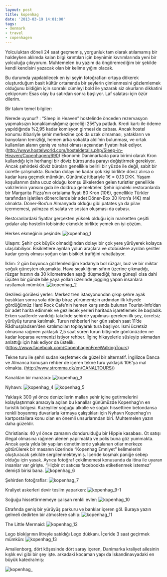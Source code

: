 ```yaml
---
layout: post
title: kopenhag
date: '2013-03-19 14:01:00'
tags:
- denmark
- travel
- copenhagen
---
```


Yolculuktan döneli 24 saat geçmemiş, yorgunluk tam olarak atılamamış bir haldeyken aklımda kalan bilgi kırıntıları için beynimin kıvrımlarında yeni bir yolculuğa çıkıyorum. Muhtemelen bu yazım da öngöremediğim bir şekilde kendi kendisini yazacak olan bir kelime yığını olacak.

Bu durumda yapılabilecek en iyi şeyin fotoğrafları ortaya dökerek oluşturduğum basit kültür ortamında bir şeylerin çimlenmesini gözlemlemek olduğunu bildiğim için sonraki cümleyi bold ile yazarak siz okurların dikkatini çekiyorum: Esas olay bu satırdan sonra başlıyor. Laf salatası için özür dilerim.

Bir takım temel bilgiler:

Nerede uyunur? : “Sleep in Heaven” hostelinde önceden rezervasyon yapmaksızın konaklamışlığımız geceliği 25€’ya patladı. Kredi kartı ile ödeme yapıldığında %2,95 kadar komisyon girmesi de cabası. Ancak hostel konumu itibariyle şehir merkezine çok da uzak olmaması, yatakların ve banyoların temizliği, hemen arka sokakta aldi’nin bulunması, ve ortak kullanılan alanın geniş ve rahat olması açısından fiyatını hak ediyor. (http://www.hostelworld.com/hosteldetails.php/Sleep-in-Heaven/Copenhagen/690)
Ekonomi: Danimarkada para birimi olarak Kron kullandığı için herhangi bir döviz bürosunda parayı değiştirmek gerekiyor. Ancak şehirdeki döviz büroları genellikle belirli bir yüzde ile değil, sabit bir ücretle çalışmakta. Bundan dolayı ne kadar çok kişi birlikte döviz alırsa o kadar kara geçmek mümkün. 
Günümüz itibariyle 1€ = 0.13 DKK.
Yaşam koşullarının daha ucuz olduğu komşu ülkelerden gelen turistler genellikle valizlerinin yarısını gıda ile doldrup gelmekteler. 
Şehir içindeki restoranlarda bir Margarita Pizza’nın ortalama fiyatı 80 Kron (10€), genellikle Türkler tarafından işletilen dönercilerde bir adet Döner-Box 30 Kron’a (4€) mal olmakta. Döner-Box’un Almanyada olduğu gibi patates ya da pilav içermemesi, yalnızca et salata ve sostan oluşması da cabası.

Restoranlardaki fiyatlar gerçekten yüksek olduğu için marketten çeşitli gıdalar alıp hostelin lobisinde ekmekle birlikte yemek en iyi çözüm.

Herkes ekmeğinin peşinde:
![kopenhag_1](/content/images/2017/11/kopenhag_1.jpg)

Ulaşım: Şehir çok büyük olmadığından dolayı bir çok yere yürüyerek kolayca ulaşılabiliyor.
Bisikletlere ayrılan yolun araçlara ve otobüslere ayrılan şeritler kadar geniş olması yoğun olan bisiklet trafiğini rahatlatıyor.

İklim: 2 gün boyunca gözlemlediğim kadarıyla bol rüzgar, buz ve bir miktar soğuk güneşten oluşmakta.
Hava sıcaklığının sıfırın üzerine çıkmadığı, rüzgar hızının da 30 kilometreden aşağı düşmediği; hava güneşli olsa dahi üşüten bir günde bile yaya yolları üzerinde jogging yapan insanlara rastlamak mümkün.
![kopenhag_2](/content/images/2017/11/kopenhag_2.jpg)

Gezilesi görülesi yerler:
Merkez tren istasyonundan çıkıp şehre ayak bastıktan sonra sola dönüp biraz yürümemizin ardından ilk köşede gördüğümüz Hard Rock Cafe’nin hemen karşısında bulunan Tourist-Info’dan bir adet harita edinmek ve gezilecek yerleri haritada işaretlemek ile başladık.
Erken saatlerde varıldığı takdirde şehirde yapılması gereken ilk şey, ücretsiz yürüyüş turuna katılmak. Turun rehberleri her gün sabah saat 11’de Rådhuspladsen’den katılımcıları toplayarak tura başlıyor. İsmi ücretsiz olmasına rağmen yaklaşık 2,5 saat süren turun bitişinde gönlünüzden ne kadar koparsa vermenizi istiyor rehber. İlginç hikayelerle süsleyip sıkmadan anlattığı için hak ediyor da üstelik.
(https://www.facebook.com/CopenhagenFreeWalkingTours)

Tekne turu ile şehri sudan keşfetmek de güzel bir alternatif. İngilizce Danca ve Almanca konuşan rehber de içeren tekne turu yaklaşık 10€’ya mal olmakta. (http://www.stromma.dk/en/CANALTOURS/)

Kanaldan bir manzara:
![kopenhag_3](/content/images/2017/11/kopenhag_3.jpg)

Nyhavn: 
![kopenhag_4](/content/images/2017/11/kopenhag_4.jpg)
![kopenhag_5](/content/images/2017/11/kopenhag_5.jpg)

Yaklaşık 300 yıl önce denizcilerin malları şehir içine getirmelerini kolaylaştırmak amacıyla açılan bu kanallar günümüzde Kopenhag’ın en turistik bölgesi. Kuzeyliler soğuğu alkolle ve soğuk hissettiren betondansa renkli boyanmış duvarlarla kırmaya çalıştıkları için Nyhavn Kopenhag’ın kartpostallara konu olan en önemli unsurlarından biri. Muhtemelen yazın daha güzeldir.

Christiania:
40 yıl önce zamanın dondurulduğu bir Hippie kasabası. Ot satışı illegal olmasına rağmen alenen yapılmakta ve polis buna göz yummakta. Ancak ayda yılda bir yapılan denetimlerde yakalanan otlar merkeze götürülerek bir masanın üzerinde “Kopenhag Emniyet” kelimelerini oluşturacak şekilde sergilenmekteymiş.
İçeride koşmak paniğe sebep olduğu için yasak. Ayrıca fotoğraf çekilmemesi konusunda da itina ile uyaran insanlar var girişte. “Hiçbir ot satıcısı facebookta etiketlenmek istemez” demişti birisi bana.
![kopenhag_6](/content/images/2017/11/kopenhag_6.jpg)

Şehirden fotoğraflar:
![kopenhag_7](/content/images/2017/11/kopenhag_7.jpg)

Kraliyet askerleri devir teslim yaparken:
![kopenhag_9-1](/content/images/2017/11/kopenhag_9-1.jpg)

Soğuğu hissettirmemeye çalışan renkli evler:
![kopenhag_10](/content/images/2017/11/kopenhag_10.jpg)

Etrafında geniş bir yürüyüş parkuru ve banklar içeren göl. Buraya yazın gelmeli dedirten bir atmosfere sahip:
![kopenhag_11](/content/images/2017/11/kopenhag_11.jpg)

The Little Mermaid:
![kopenhag_12](/content/images/2017/11/kopenhag_12.jpg)

Lego bloklarının litreyle satıldığı Lego dükkanı. İçeride 3 saat geçirmek mümkün: 
![kopenhag_13](/content/images/2017/11/kopenhag_13.jpg)

Amalienborg, dört köşesinde dört saray içeren, Danimarka kraliyet ailesinin kışlık evi gibi bir şey işte. arkadaki kocaman yapı da İskandinavyadaki en büyük katedralmiş:

![kopenhag_](/content/images/2017/11/tumblr_inline_mjvrsi0lpx1qz4rgp.jpg)